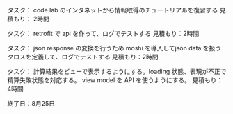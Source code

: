 タスク： code lab のインタネットから情報取得のチュートリアルを復習する
見積もり： 2時間

タスク： retrofit で api を作って、ログでテストする
見積もり：2時間

タスク： json response の変換を行うため moshi を導入してjson data を扱うクロスを定義して、ログでテストする
見積もり：2時間

タスク： 
計算結果をビューで表示するようにする。loading 状態、表現が不正で精算失敗状態を対応する。
view model を API を使うようにする。
見積もり：4時間

終了日：8月25日
